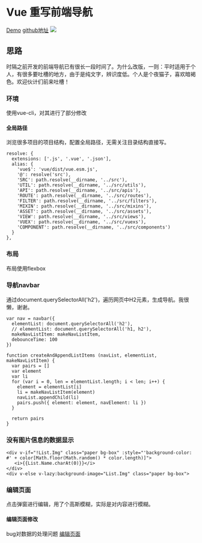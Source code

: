 # Vue 重写前端导航

[Demo](https://luuman.github.io/FrontEndGuideV2/FrontEndGuide/#/Index )
[github地址](https://github.com/luuman/FrontEndGuideV2)
![](https://segmentfault.com/img/bVOpHN?w=2556&h=1302)
## 思路
时隔之前开发的前端导航已有很长一段时间了。为什么改版，一则：平时适用于个人，有很多要吐槽的地方，由于是纯文字，辨识度低。个人是个夜猫子，喜欢暗褐色。欢迎伙计们前来吐槽！
### 环境
使用vue-cli，对其进行了部分修改
#### 全局路径
浏览很多项目的项目结构，配置全局路径，无需关注目录结构直接写。
```
resolve: {
  extensions: ['.js', '.vue', '.json'],
  alias: {
    'vue$': 'vue/dist/vue.esm.js',
    '@': resolve('src'),
    'SRC': path.resolve(__dirname, '../src'),
    'UTIL': path.resolve(__dirname, '../src/utils'),
    'API': path.resolve(__dirname, '../src/apis'),
    'ROUTE': path.resolve(__dirname, '../src/routes'),
    'FILTER': path.resolve(__dirname, '../src/filters'),
    'MIXIN': path.resolve(__dirname, '../src/mixins'),
    'ASSET': path.resolve(__dirname, '../src/assets'),
    'VIEW': path.resolve(__dirname, '../src/views'),
    'VUEX': path.resolve(__dirname, '../src/vuexs'),
    'COMPONENT': path.resolve(__dirname, '../src/components')
  }
},
```
### 布局
布局使用flexbox

### 导航navbar

通过document.querySelectorAll('h2')，遍历网页中H2元素，生成导航。我很懒，谢谢。
```
var nav = navbar({
  elementList: document.querySelectorAll('h2'),
  // elementList: document.querySelectorAll('h1, h2'),
  makeNavListItem: makeNavListItem,
  debounceTime: 100
})
```

```
function createAndAppendListItems (navList, elementList, makeNavListItem) {
  var pairs = []
  var element
  var li
  for (var i = 0, len = elementList.length; i < len; i++) {
    element = elementList[i]
    li = makeNavListItem(element)
    navList.appendChild(li)
    pairs.push({ element: element, navElement: li })
  }

  return pairs
}
```

### 没有图片信息的数据显示
```
<div v-if="!List.Img" class="paper bg-box" :style="'background-color: #' + color[Math.floor(Math.random() * color.length)]">
   <i>{{List.Name.charAt(0)}}</i>
</div>
<div v-else v-lazy:background-image="List.Img" class="paper bg-box">
```

### 编辑页面
点击弹窗进行编辑，用了个高斯模糊，实际是对内容进行模糊。

#### 编辑页面修改
bug对数据的处理问题
[编辑页面](https://luuman.github.io/FrontEndGuideV2/FrontEndGuide/#/Index?type=copy )